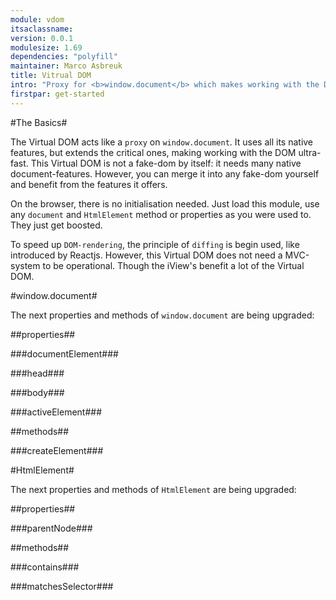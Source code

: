 ```yaml
---
module: vdom
itsaclassname:
version: 0.0.1
modulesize: 1.69
dependencies: "polyfill"
maintainer: Marco Asbreuk
title: Vitrual DOM
intro: "Proxy for <b>window.document</b> which makes working with the DOM ultrafast."
firstpar: get-started
---
```




#The Basics#

The Virtual DOM acts like a `proxy` on `window.document`. It uses all its native features, but extends the critical ones, making working with the DOM ultra-fast. This Virtual DOM is not a fake-dom by itself: it needs many native document-features. However, you can merge it into any fake-dom yourself and benefit from the features it offers.

On the browser, there is no initialisation needed. Just load this module, use any `document` and `HtmlElement` method or properties as you were used to. They just get boosted.

To speed up `DOM-rendering`, the principle of `diffing` is begin used, like introduced by Reactjs. However, this Virtual DOM does not need a MVC-system to be operational. Though the iView's benefit a lot of the Virtual DOM.


#window.document#

The next properties and methods of `window.document` are being upgraded:


##properties##

###documentElement###

###head###

###body###

###activeElement###


##methods##

###createElement###



#HtmlElement#

The next properties and methods of `HtmlElement` are being upgraded:


##properties##

###parentNode###


##methods##

###contains###

###matchesSelector###
